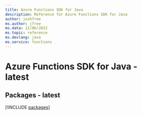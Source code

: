 ```yaml
---
title: Azure Functions SDK for Java
description: Reference for Azure Functions SDK for Java
author: joshfree
ms.author: jfree
ms.data: 12/06/2022
ms.topic: reference
ms.devlang: java
ms.service: functions
---
```

# Azure Functions SDK for Java - latest
## Packages - latest
[!INCLUDE [packages](functions-index.md)]